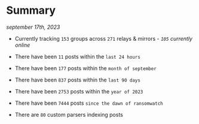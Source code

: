 
# Summary
_september 17th, 2023_

- Currently tracking `153` groups across `271` relays & mirrors - _`105` currently online_

- There have been `11` posts within the `last 24 hours`

- There have been `177` posts within the `month of september`

- There have been `837` posts within the `last 90 days`

- There have been `2753` posts within the `year of 2023`

- There have been `7444` posts `since the dawn of ransomwatch`

- There are `80` custom parsers indexing posts
